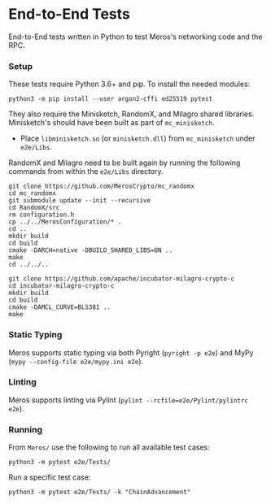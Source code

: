 # End-to-End Tests

End-to-End tests written in Python to test Meros's networking code and the RPC.

### Setup

These tests require Python 3.6+ and pip. To install the needed modules:

`python3 -m pip install --user argon2-cffi ed25519 pytest`

They also require the Minisketch, RandomX, and Milagro shared libraries. Minisketch's should have been built as part of `mc_minisketch`.

- Place `libminisketch.so` (or `minisketch.dll`) from `mc_minisketch` under `e2e/Libs`.

RandomX and Milagro need to be built again by running the following commands from within the `e2e/Libs` directory.

```
git clone https://github.com/MerosCrypto/mc_randomx
cd mc_randomx
git submodule update --init --recursive
cd RandomX/src
rm configuration.h
cp ../../MerosConfiguration/* .
cd ..
mkdir build
cd build
cmake -DARCH=native -DBUILD_SHARED_LIBS=ON ..
make
cd ../../..

git clone https://github.com/apache/incubator-milagro-crypto-c
cd incubator-milagro-crypto-c
mkdir build
cd build
cmake -DAMCL_CURVE=BLS381 ..
make
```

### Static Typing

Meros supports static typing via both Pyright (`pyright -p e2e`) and MyPy (`mypy --config-file e2e/mypy.ini e2e`).

### Linting

Meros supports linting via Pylint (`pylint --rcfile=e2e/Pylint/pylintrc e2e`).

### Running

From `Meros/` use the following to run all available test cases:

`python3 -m pytest e2e/Tests/`

Run a specific test case:

`python3 -m pytest e2e/Tests/ -k "ChainAdvancement"`
